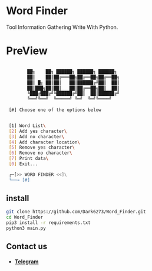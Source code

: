 # Word Finder

Tool Information Gathering Write With Python.

# PreView
```sh

        ██╗    ██╗ ██████╗ ██████╗ ██████╗ 
        ██║    ██║██╔═══██╗██╔══██╗██╔══██╗
        ██║ █╗ ██║██║   ██║██████╔╝██║  ██║
        ██║███╗██║██║   ██║██╔══██╗██║  ██║
        ╚███╔███╔╝╚██████╔╝██║  ██║██████╔╝
        ╚══╝╚══╝  ╚═════╝ ╚═╝  ╚═╝╚════╝ 
          
 [#] Choose one of the options below


 [1] Word List\
 [2] Add yes character\
 [3] Add no character\
 [4] Add character location\
 [5] Remove yes character\
 [6] Remove no character\
 [7] Print data\
 [0] Exit...

 ┌─[>> WORD FINDER <<]\
 └──╼ [#] 
```



## install
```sh
git clone https://github.com/Dark6273/Word_Finder.git
cd Word_Finder
pip3 install -r requirements.txt
python3 main.py
```

## Contact us
* #### [Telegram](https://t.me/HzZz_Mahdi_zZzH)
